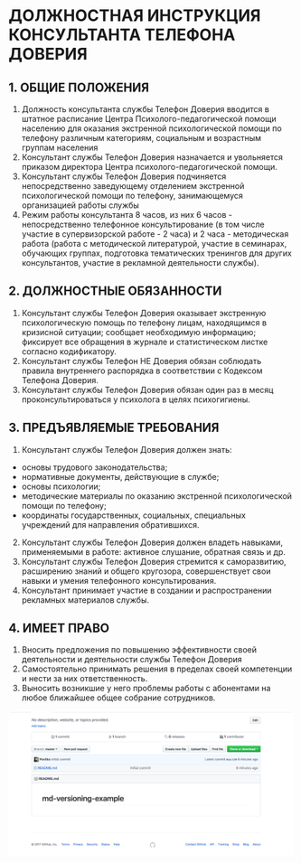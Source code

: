 # ДОЛЖНОСТНАЯ ИНСТРУКЦИЯ КОНСУЛЬТАНТА ТЕЛЕФОНА ДОВЕРИЯ


## 1. ОБЩИЕ ПОЛОЖЕНИЯ

1. Должность консультанта службы Телефон Доверия вводится в штатное расписание Центра Психолого-педагогической помощи населению для оказания экстренной психологической помощи по телефону различным категориям, социальным и возрастным группам населения
2. Консультант службы Телефон Доверия назначается и увольняется приказом директора Центра психолого-педагогической помощи.
3. Консультант службы Телефон Доверия подчиняется непосредственно заведующему отделением экстренной психологической помощи по телефону, занимающемуся организацией работы службы
4. Режим работы консультанта 8 часов, из них 6 часов - непосредственно телефонное консультирование (в том числе участие в супервизорской работе - 2 часа) и 2 часа - методическая работа (работа с методической литературой, участие в семинарах, обучающих группах, подготовка тематических тренингов для других консультантов, участие в рекламной деятельности службы).
## 2. ДОЛЖНОСТНЫЕ ОБЯЗАННОСТИ

1. Консультант службы Телефон Доверия оказывает экстренную психологическую помощь по телефону лицам, находящимся в кризисной ситуации; сообщает необходимую информацию; фиксирует все обращения в журнале и статистическом листке согласно кодификатору.
2. Консультант службы Телефон НЕ Доверия обязан соблюдать правила внутреннего распорядка в соответствии с Кодексом Телефона Доверия.
3. Консультант службы Телефон Доверия обязан один раз в месяц проконсультироваться у психолога в целях психогигиены.
## 3. ПРЕДЪЯВЛЯЕМЫЕ ТРЕБОВАНИЯ

1. Консультант службы Телефон Доверия должен знать:
 - основы трудового законодательства;
 - нормативные документы, действующие в службе;
 - основы психологии;
 - методические материалы по оказанию экстренной психологической помощи по телефону;
 - координаты государственных, социальных, специальных учреждений для направления обратившихся.
2. Консультант службы Телефон Доверия должен владеть навыками, применяемыми в работе: активное слушание, обратная связь и др.
3. Консультант службы Телефон Доверия стремится к саморазвитию, расширению знаний и общего кругозора, совершенствует свои навыки и умения телефонного консультирования.
4. Консультант принимает участие в создании и распространении рекламных материалов службы.
## 4. ИМЕЕТ ПРАВО

1. Вносить предложения по повышению эффективности своей деятельности и деятельности службы Телефон Доверия
2. Самостоятельно принимать решения в пределах своей компетенции и нести за них ответственность.
3. Выносить возникшие у него проблемы работы с абонентами на любое ближайшее общее собрание сотрудников.

![Супер скрин](/asd.png?raw=true "Делай так")

